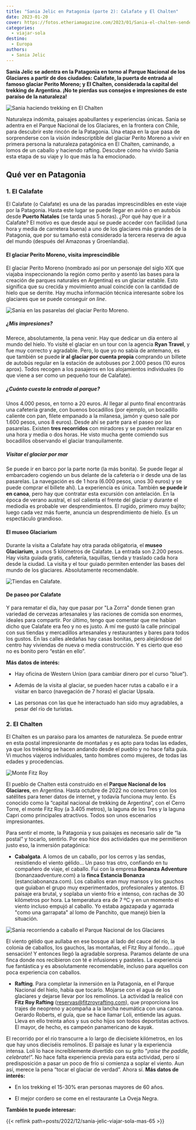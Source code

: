 ```yaml
---
title: "Sania Jelic en Patagonia (parte 2): Calafate y El Chalten"
date: 2023-01-20
cover: https://fotos.etheriamagazine.com/2023/01/Sania-el-chalten-senderismo.jpg
categories: 
  - viajar-sola
destino: 
  - Europa
authors: 
  - Sania Jelic
---
```


**Sania Jelic se adentra en la Patagonia en torno al Parque Nacional de los Glaciares a 
partir de dos ciudades: Calafate, la puerta de entrada al famoso glaciar Perito Moreno; 
y El Chalten, considerada la capital del trekking de Argentina. ¡No te pierdas sus 
consejos e impresiones de este paraíso de la naturaleza!** 

![Sania haciendo trekking en El Chalten](https://fotos.etheriamagazine.com/2023/01/Sania-el-chalten-senderismo.jpg "Sania haciendo senderismo en El Chalten con el monte Fitz Roy al fondo. © SJ")

Naturaleza indómita, paisajes apabullantes y experiencias únicas. Sania se adentra en el 
Parque Nacional de los Glaciares, en la frontera con Chile, para descubrir este rincón 
de la Patagonia. Una etapa en la que pasa de sorprenderse con la visión indescriptible 
del glaciar Perito Moreno a vivir en primera persona la naturaleza patagónica en El 
Chalten, caminando, a lomos de un caballo y haciendo rafting. Descubre cómo ha vivido 
Sania esta etapa de su viaje y lo que más la ha emocionado. 

## Qué ver en Patagonia

### 1\. El Calafate

El Calafate (o Calafate) es una de las paradas imprescindibles en este viaje por la 
Patagonia. Hasta este lugar se puede llegar en avión o en autobús desde **Puerto 
Natales** (se tarda unas 5 horas). ¿Por qué hay que ir a Calafate? El motivo es que 
desde aquí se puede acceder con facilidad (una hora y media de carretera buena) a uno de 
los glaciares más grandes de la Patagonia, que por su tamaño está considerado la tercera 
reserva de agua del mundo (después del Amazonas y Groenlandia). 

#### El glaciar Perito Moreno, visita imprescindible

El glaciar Perito Moreno (nombrado así por un personaje del siglo XIX que viajaba 
inspeccionando la región como perito y asentó las bases para la creación de parques 
naturales en Argentina) es un glaciar estable. Esto significa que su crecida y 
movimiento anual coincide con la cantidad de hielo que se derrite. Hay mucha información 
técnica interesante sobre los glaciares que se puede conseguir _on line_. 

![Sania en las pasarelas del glaciar Perito Moreno.](https://fotos.etheriamagazine.com/2023/01/sania-perito-moreno.jpg "Sania en las pasarelas del glaciar Perito Moreno. © SJ")

##### ¿Mis impresiones?

Merece, absolutamente, la pena venir. Hay que dedicar un día entero al mundo del hielo. 
Yo visité el glaciar en un tour con la agencia **Ryan Travel**, y fue muy correcto y 
agradable. Pero, lo que yo no sabía de antemano, es que también se puede **ir al glaciar 
por cuenta propia** comprando un billete de autobús regular en la estación de autobuses 
por 2.000 pesos (10 euros aprox). Todos recogen a los pasajeros en los alojamientos 
individuales (lo que viene a ser como un pequeño tour de Calafate). 

##### ¿Cuánto cuesta la entrada al parque?

Unos 4.000 pesos, en torno a 20 euros. Al llegar al punto final encontrarás una 
cafetería grande, con buenos bocadillos (por ejemplo, un bocadillo caliente con pan, 
filete empanado a la milanesa, jamón y queso sale por 1.600 pesos, unos 8 euros). Desde 
ahí se parte para el paseo por las pasarelas. Existen **tres recorridos** con miradores 
y se pueden realizar en una hora y media o dos horas. He visto mucha gente comiendo sus 
bocadillos observando el glaciar tranquilamente. 

##### Visitar el glaciar por mar

Se puede ir en barco por la parte norte (la más bonita). Se puede llegar al embarcadero 
cogiendo un bus delante de la cafetería o ir desde una de las pasarelas. La navegación 
es de 1 hora (6.000 pesos, unos 30 euros) y se puede comprar el billete ahí). La 
experiencia es única. También **se puede ir en canoa**, pero hay que contratar esta 
excursión con antelación. En la época de verano austral, el sol calienta el frente del 
glaciar y durante el mediodía es probable ver desprendimientos. El rugido, primero muy 
bajito; luego cada vez más fuerte, anuncia un desprendimiento de hielo. Es un 
espectáculo grandioso. 

#### El museo Glaciarium

Durante la visita a Calafate hay otra parada obligatoria, el **museo Glaciarium**, a 
unos 5 kilómetros de Calafate. La entrada son 2.200 pesos. Hay visita guiada gratis, 
cafetería, taquillas, tienda y traslado cada hora desde la ciudad. La visita y el tour 
guiado permiten entender las bases del mundo de los glaciares. Absolutamente 
recomendable. 

![Tiendas en Calafate.](https://fotos.etheriamagazine.com/2023/01/sania-calafate-tiendas.jpg "Tiendas en Calafate. © SJ")

#### De paseo por Calafate

Y para rematar el día, hay que pasar por "La Zorra" donde tienen gran variedad de 
cervezas artesanales y las raciones de comida son enormes, ideales para compartir. Por 
último, tengo que comentar que me habían dicho que Calafate era feo y no es justo. A mí 
me gustó la calle principal con sus tiendas y mercadillos artesanales y restaurantes y 
bares para todos los gustos. En las calles aledañas hay casas bonitas, pero alejándose 
del centro hay viviendas de nueva o media construcción. Y es cierto que eso no es bonito 
pero “están en ello”. 

**Más datos de interés:** 

- Hay oficina de Western Union (para cambiar dinero por el curso “blue”). 

- Además de la visita al glaciar, se pueden hacer rutas a caballo e ir a visitar en 
barco (navegación de 7 horas) el glaciar Upsala. 

- Las personas con las que he interactuado han sido muy agradables, a pesar del río de 
turistas. 

### 2\. El Chalten

El Chalten es un paraíso para los amantes de naturaleza. Se puede entrar en esta postal 
impresionante de montañas y es apto para todas las edades, ya que los trekking se hacen 
andando desde el pueblo y no hace falta guía. Vi muchos viajeros individuales, tanto 
hombres como mujeres, de todas las edades y procedencias. 

![Monte Fitz Roy](https://fotos.etheriamagazine.com/2023/01/Sania-patagonia-fitz-roy.jpg "Ruta de senderismo por el Parque Nacional de los Glaciares. © SJ")

El pueblo de Chalten está construido en el **Parque Nacional de los Glaciares**, en 
Argentina. Hasta octubre de 2022 no conectaron con los satélites para tener datos de 
internet, y todavía funciona muy lento. Es conocido como la “capital nacional de 
trekking de Argentina”, con el Cerro Torre, el monte Fitz Roy (a 3.405 metros), la 
laguna de los Tres y la laguna Capri como principales atractivos. Todos son unos 
escenarios impresionantes. 

Para sentir el monte, la Patagonia y sus paisajes es necesario salir de “la postal” y 
tocarlo, sentirlo. Por eso hice dos actividades que me permitieron justo eso, la 
inmersión patagónica: 

- **Cabalgata**. A lomos de un caballo, por los cerros y las sendas, resistiendo el 
viento gélido… Un paso tras otro, confiando en tu compañero de viaje, el caballo. Fui 
con la empresa **Bonanza Adventure** (bonanzaadventure.com) a la **finca Estancia 
Bonanza** (estanciabonanza.com). Los caballos eran muy mansos y los gauchos que guiaban 
el grupo muy experimentados, profesionales y atentos. El paisaje era brutal, y soplaba 
un viento frío e intenso, con rachas de 30 kilómetros por hora. La temperatura era de 7 
ºC y en un momento el viento incluso empujó al caballo. Yo estaba agazapada y agarrada 
"como una garrapata" al lomo de Panchito, que manejó bien la situación. 

![Sania recorriendo a caballo el Parque Nacional de los Glaciares](https://fotos.etheriamagazine.com/2023/01/Sania-patagonia-cabalgata.jpg "Sania recorriendo a caballo el Parque Nacional de los Glaciares. © SJ")

El viento gélido que aullaba en ese bosque al lado del cauce del río, la colonia de 
caballos, los gauchos, las montañas, el Fitz Roy al fondo… ¡qué sensación! Y entonces 
llegó la agradable sorpresa. Paramos delante de una finca donde nos recibieron con té e 
infusiones y pasteles. La experiencia fue fantástica y es absolutamente recomendable, 
incluso para aquellos con poca experiencia con caballos. 

- **Rafting**. Para completar la inmersión en la Patagonia, en el Parque Nacional del 
hielo, había que tocarlo. Mojarse con el agua de los glaciares y dejarse llevar por los 
remolinos. La actividad la realicé con **Fitz Roy Rafting** 
(reservas@fitzroyrafting.com), que proporciona los trajes de neopreno y acompaña a la 
lancha neumática con una canoa. Gerardo Roberts, el guía, que se hace llamar Loli, 
entiende las aguas. Lleva en ello treinta años y sus ocho hijos son todos deportistas 
activos. El mayor, de hecho, es campeón panamericano de kayak. 

El recorrido por el río transcurre a lo largo de diecisiete kilómetros, en los que hay 
unos dieciséis remolinos. El paisaje es lunar y la experiencia intensa. Loli lo hace 
increíblemente divertido con su grito “¡_raise the paddle, celebrate_!”. No hace falta 
experiencia previa para esta actividad, pero sí predisposición a pasar un poco de frío 
si comienza a soplar el viento. Aun así, merece la pena “tocar el glaciar de verdad”. 
Ahora sí. **Más datos de interés:** 

- En los trekking el 15-30% eran personas mayores de 60 años. 

- El mejor cordero se come en el restaurante La Oveja Negra. 

**También te puede interesar:** 

{{< reflink path=posts/2022/12/sania-jelic-viajar-sola-mas-65 >}}
